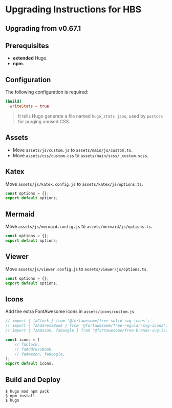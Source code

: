 Upgrading Instructions for HBS
==============================

Upgrading from v0.67.1
----------------------

## Prerequisites

- **extended** Hugo.
- **npm**.

## Configuration

The following configuration is required:

```toml
[build]
  writeStats = true
```

> It tells Hugo generate a file named `hugo_stats.json`, used by `postcss` for purging unused CSS.

## Assets

- Move `assets/js/custom.js` to `assets/main/js/custom.ts`.
- Move `assets/css/custom.css` to `assets/main/scss/_custom.scss`.

## Katex

Move `assets/js/katex.config.js` to `assets/katex/js/options.ts`.

```js
const options = {};
export default options;
```

## Mermaid

Move `assets/js/mermaid.config.js` to `assets/mermaid/js/options.ts`.

```js
const options = {};
export default options;
```

## Viewer

Move `assets/js/viewer.config.js` to `assets/viewer/js/options.ts`.

```js
const options = {};
export default options;
```

## Icons

Add the extra FontAwesome icons in `assets/icons/custom.js`.

```js
// import { faClock } from '@fortawesome/free-solid-svg-icons';
// import { faAddressBook } from '@fortawesome/free-regular-svg-icons';
// import { faAmazon, faGoogle } from '@fortawesome/free-brands-svg-icons';

const icons = [
    // faClock,
    // faAddressBook,
    // faAmazon, faGoogle,
];
export default icons;
```

## Build and Deploy

```shell
$ hugo mod npm pack
$ npm install
$ hugo
```
